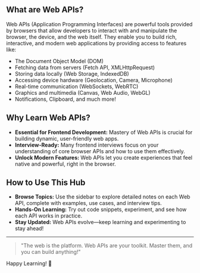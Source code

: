 
## What are Web APIs?

Web APIs (Application Programming Interfaces) are powerful tools provided by browsers that allow developers to interact with and manipulate the browser, the device, and the web itself. They enable you to build rich, interactive, and modern web applications by providing access to features like:

- The Document Object Model (DOM)
- Fetching data from servers (Fetch API, XMLHttpRequest)
- Storing data locally (Web Storage, IndexedDB)
- Accessing device hardware (Geolocation, Camera, Microphone)
- Real-time communication (WebSockets, WebRTC)
- Graphics and multimedia (Canvas, Web Audio, WebGL)
- Notifications, Clipboard, and much more!

## Why Learn Web APIs?

- **Essential for Frontend Development:** Mastery of Web APIs is crucial for building dynamic, user-friendly web apps.
- **Interview-Ready:** Many frontend interviews focus on your understanding of core browser APIs and how to use them effectively.
- **Unlock Modern Features:** Web APIs let you create experiences that feel native and powerful, right in the browser.

## How to Use This Hub

- **Browse Topics:** Use the sidebar to explore detailed notes on each Web API, complete with examples, use cases, and interview tips.
- **Hands-On Learning:** Try out code snippets, experiment, and see how each API works in practice.
- **Stay Updated:** Web APIs evolve—keep learning and experimenting to stay ahead!

---

> "The web is the platform. Web APIs are your toolkit. Master them, and you can build anything!"

Happy Learning! 🎉 